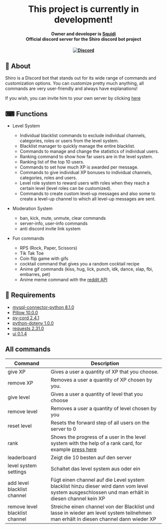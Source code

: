 <h1 align="center">
    This project is currently in development!<br>
</h1>

<h4 align="center">
    Owner and developer is <a href="https://github.com/Squidiis">Squidi</a>
    <br>Official discord server for the Shiro discord bot project
</h4>

<h4 align="center">
    <a href="https://discord.gg/Zv5JtYhd9r"><img src="https://img.shields.io/discord/1040624306062889032?color=blue&label=Discord&logo=discord&logoColor=white&style=for-the-badge" alt="Discord"></a>
</h4>

## 👋 About

Shiro is a Discord bot that stands out for its wide range of commands and customization options. 
You can customize pretty much anything, all commands are very user-friendly and always have explanations!

If you wish, you can invite him to your own server by clicking [here](https://discord.com/oauth2/authorize?client_id=928073958891347989&scope=bot&permissions=8)

## ⌨ Functions

* Level System
    - Individual blacklist commands to exclude individual channels, categories, roles or users from the level system.
    - Blacklist manager to quickly manage the entire blacklist.
    - Commands to manage and change the statistics of individual users.
    - Ranking command to show how far users are in the level system.
    - Ranking list of the top 10 users.
    - Commands to set how much XP is awarded per message.
    - Commands to give individual XP bonuses to individual channels, categories, roles and users.
    - Level role system to reward users with roles when they reach a certain level (level roles can be customized).
    - Commands to create custom level-up messages and also some to create a level-up channel to which all level-up messages are sent.
    
* Moderation System
    - ban, kick, mute, unmute, clear commands
    - server-info, user-info commands
    - anti discord invite link system 

* Fun commands
    - RPS (Rock, Paper, Scissors)
    - Tik Tak Toe
    - Coin flip game with gifs
    - cocktail command that gives you a random cocktail recipe 
    - Anime gif commands (kiss, hug, lick, punch, idk, dance, slap, fbi, embarres, pet)
    - Anime meme command with the [reddit API](https://www.reddit.com/dev/api/)

## 📝 Requirements

- [mysql-connector-python 8.1.0](https://pypi.org/project/mysql-connector-python/)
- [Pillow 10.0.0](https://pypi.org/project/Pillow/)
- [py-cord 2.4.1](https://pypi.org/project/py-cord/)
- [python-dotenv 1.0.0](https://pypi.org/project/python-dotenv/)
- [requests 2.31.0](https://pypi.org/project/requests/)
- [ui 0.1.4](https://pypi.org/project/ui/)


## All commands

| Command | Description |
| --- | --- |
|give XP|Gives a user a quantity of XP that you choose.|
|remove XP|Removes a user a quantity of XP chosen by you.|
|give level|Gives a user a quantity of level that you choose|
|remove level|Removes a user a quantity of level chosen by you|
|reset level|Resets the forward step of all users on the server to 0|
|rank|Shows the progress of a user in the level system with the help of a rank card, for example [press here](https://github.com/Squidiis/Discord-bot-Shiro/blob/master/assets/rank-card/example_rank_card.png?raw=true)|
|leaderboard|Zeigt die 10 besten auf den server|
|level system settings|Schaltet das level system aus oder ein|
|add level blacklist channel|Fügt einen channel auf die Level system blacklist hinzu dieser wird dann vom level system ausgeschlossen und man erhält in diesen channel kein XP|
|remove level blacklist channel|Streiche einen channel von der Blacklist und lasse in wieder am level system teilnehmen man erhält in diesen channel dann wieder XP|

    